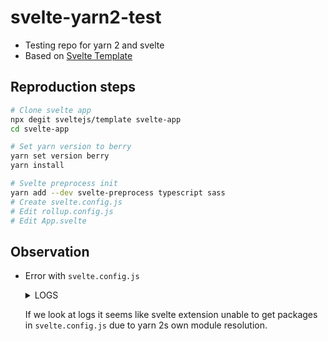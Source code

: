 # svelte-yarn2-test

- Testing repo for yarn 2 and svelte
- Based on [Svelte Template](https://github.com/sveltejs/template)

## Reproduction steps

```bash
# Clone svelte app
npx degit sveltejs/template svelte-app
cd svelte-app

# Set yarn version to berry
yarn set version berry
yarn install

# Svelte preprocess init
yarn add --dev svelte-preprocess typescript sass
# Create svelte.config.js
# Edit rollup.config.js
# Edit App.svelte
```

## Observation

-  Error with `svelte.config.js`
   
   <details>
    <summary>LOGS</summary>
    <pre>
      Initialize language server at  d:/Sagnik/Projects/svelte-app
      Initialize new ts service at  
      Trying to load config for d:/Sagnik/Projects/svelte-app/src/App.svelte
      Error while loading config
      Error: Cannot find module 'svelte-preprocess'
      Require stack:
      - d:\Sagnik\Projects\svelte-app\svelte.config.js
      - c:\Users\A\.vscode\extensions\svelte.svelte-vscode-99.0.32\node_modules\cosmiconfig\dist\loaders.js
      - c:\Users\A\.vscode\extensions\svelte.svelte-vscode-99.0.32\node_modules\cosmiconfig\dist\ExplorerBase.js
      - c:\Users\A\.vscode\extensions\svelte.svelte-vscode-99.0.32\node_modules\cosmiconfig\dist\Explorer.js
      - c:\Users\A\.vscode\extensions\svelte.svelte-vscode-99.0.32\node_modules\cosmiconfig\dist\index.js
      - c:\Users\A\.vscode\extensions\svelte.svelte-vscode-99.0.32\node_modules\svelte-language-server\dist\src\plugins\svelte\SveltePlugin.js
      - c:\Users\A\.vscode\extensions\svelte.svelte-vscode-99.0.32\node_modules\svelte-language-server\dist\src\plugins\index.js
      - c:\Users\A\.vscode\extensions\svelte.svelte-vscode-99.0.32\node_modules\svelte-language-server\dist\src\server.js
      - c:\Users\A\.vscode\extensions\svelte.svelte-vscode-99.0.32\node_modules\svelte-language-server\bin\server.js
          at Function.Module._resolveFilename (internal/modules/cjs/loader.js:717:15)
          at Module._load (internal/modules/cjs/loader.js:622:27)
          at Module._load (electron/js2c/asar.js:717:26)
          at Function.Module._load (electron/js2c/asar.js:717:26)
          at Module.require (internal/modules/cjs/loader.js:775:19)
          at require (internal/modules/cjs/helpers.js:68:18)
          at Object.<anonymous> (d:\Sagnik\Projects\svelte-app\svelte.config.js:1:26)
          at Module._compile (internal/modules/cjs/loader.js:880:30)
          at Object.Module._extensions..js (internal/modules/cjs/loader.js:892:10)
          at Module.load (internal/modules/cjs/loader.js:735:32) {
        code: 'MODULE_NOT_FOUND',
        requireStack: [
          'd:\\Sagnik\\Projects\\svelte-app\\svelte.config.js',
          'c:\\Users\\A\\.vscode\\extensions\\svelte.svelte-vscode-99.0.32\\node_modules\\cosmiconfig\\dist\\loaders.js',
          'c:\\Users\\A\\.vscode\\extensions\\svelte.svelte-vscode-99.0.32\\node_modules\\cosmiconfig\\dist\\ExplorerBase.js',
          'c:\\Users\\A\\.vscode\\extensions\\svelte.svelte-vscode-99.0.32\\node_modules\\cosmiconfig\\dist\\Explorer.js',
          'c:\\Users\\A\\.vscode\\extensions\\svelte.svelte-vscode-99.0.32\\node_modules\\cosmiconfig\\dist\\index.js',
          'c:\\Users\\A\\.vscode\\extensions\\svelte.svelte-vscode-99.0.32\\node_modules\\svelte-language-server\\dist\\src\\plugins\\svelte\\SveltePlugin.js',
          'c:\\Users\\A\\.vscode\\extensions\\svelte.svelte-vscode-99.0.32\\node_modules\\svelte-language-server\\dist\\src\\plugins\\index.js',
          'c:\\Users\\A\\.vscode\\extensions\\svelte.svelte-vscode-99.0.32\\node_modules\\svelte-language-server\\dist\\src\\server.js',
          'c:\\Users\\A\\.vscode\\extensions\\svelte.svelte-vscode-99.0.32\\node_modules\\svelte-language-server\\bin\\server.js'
        ]
      }
      No svelte.config.js found but one is needed. Using https://github.com/sveltejs/svelte-preprocess as fallback
      Using svelte-preprocess v3.7.4 from c:\Users\A\.vscode\extensions\svelte.svelte-vscode-99.0.32\node_modules\svelte-preprocess
      Using Svelte v3.19.2 from c:\Users\A\.vscode\extensions\svelte.svelte-vscode-99.0.32\node_modules\svelte-language-server\node_modules\svelte\compiler
      Using Svelte v3.19.2 from c:\Users\A\.vscode\extensions\svelte.svelte-vscode-99.0.32\node_modules\svelte-language-server\node_modules\svelte\compiler
      Preprocessing failed
      Error: Cannot find any of modules: node-sass,sass
          at Object.exports.importAny (c:\Users\A\.vscode\extensions\svelte.svelte-vscode-99.0.32\node_modules\svelte-preprocess\dist\utils.js:1:2844)

    </pre>
   </details>

    If we look at logs it seems like svelte extension unable to get packages in `svelte.config.js` due to yarn 2s own module resolution.
